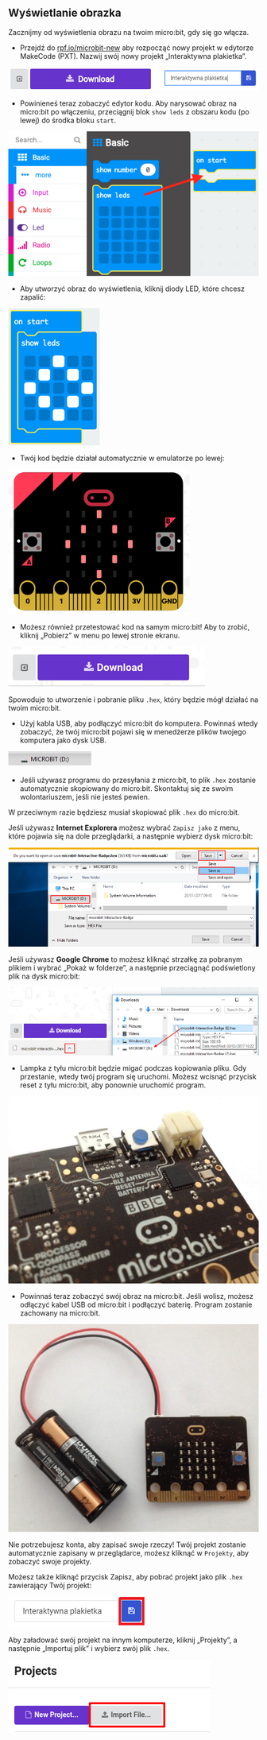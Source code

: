 ## Wyświetlanie obrazka

Zacznijmy od wyświetlenia obrazu na twoim micro:bit, gdy się go włącza.

+ Przejdź do <a href="https://rpf.io/microbit-new" target="_blank">rpf.io/microbit-new</a> aby rozpocząć nowy projekt w edytorze MakeCode (PXT). Nazwij swój nowy projekt „Interaktywna plakietka”.

![zrzut ekranu](images/badge-name.png)

+ Powinieneś teraz zobaczyć edytor kodu. Aby narysować obraz na micro:bit po włączeniu, przeciągnij blok `show leds` z obszaru kodu (po lewej) do środka bloku `start`.

![zrzut ekranu](images/badge-draw.png)

+ Aby utworzyć obraz do wyświetlenia, kliknij diody LED, które chcesz zapalić:

![zrzut ekranu](images/badge-pattern.png)

+ Twój kod będzie działał automatycznie w emulatorze po lewej:

![zrzut ekranu](images/badge-emulator.png)

+ Możesz również przetestować kod na samym micro:bit! Aby to zrobić, kliknij „Pobierz” w menu po lewej stronie ekranu.

![zrzut ekranu](images/badge-download.png)

Spowoduje to utworzenie i pobranie pliku `.hex`, który będzie mógł działać na twoim micro:bit.

+ Użyj kabla USB, aby podłączyć micro:bit do komputera. Powinnaś wtedy zobaczyć, że twój micro:bit pojawi się w menedżerze plików twojego komputera jako dysk USB. 

![zrzut ekranu](images/badge-drive.png)

+ Jeśli używasz programu do przesyłania z micro:bit, to plik `.hex` zostanie automatycznie skopiowany do micro:bit. Skontaktuj się ze swoim wolontariuszem, jeśli nie jesteś pewien. 

W przeciwnym razie będziesz musiał skopiować plik `.hex` do micro:bit.

Jeśli używasz **Internet Explorera** możesz wybrać `Zapisz jako` z menu, które pojawia się na dole przeglądarki, a następnie wybierz dysk micro:bit:

![zrzut ekranu](images/badge-save-explorer.png)

Jeśli używasz **Google Chrome** to możesz kliknąć strzałkę za pobranym plikiem i wybrać „Pokaż w folderze”, a następnie przeciągnąć podświetlony plik na dysk micro:bit:

![zrzut ekranu](images/badge-save-chrome.png)

+ Lampka z tyłu micro:bit będzie migać podczas kopiowania pliku. Gdy przestanie, wtedy twój program się uruchomi. Możesz wcisnąć przycisk reset z tyłu micro:bit, aby ponownie uruchomić program.

![zrzut ekranu](images/badge-reset.jpg)

+ Powinnaś teraz zobaczyć swój obraz na micro:bit. Jeśli wolisz, możesz odłączyć kabel USB od micro:bit i podłączyć baterię. Program zostanie zachowany na micro:bit.

![zrzut ekranu](images/badge-battery.jpg)

Nie potrzebujesz konta, aby zapisać swoje rzeczy! Twój projekt zostanie automatycznie zapisany w przeglądarce, możesz kliknąć w `Projekty`, aby zobaczyć swoje projekty.

Możesz także kliknąć przycisk Zapisz, aby pobrać projekt jako plik `.hex` zawierający Twój projekt:

![zrzut ekranu](images/badge-save.png)

Aby załadować swój projekt na innym komputerze, kliknij „Projekty”, a następnie „Importuj plik” i wybierz swój plik `.hex`.

![zrzut ekranu](images/badge-import.png)